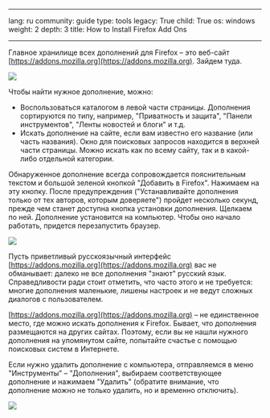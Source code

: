 

---

lang: ru
community: guide
type: tools
legacy: True
child: True
os: windows
weight: 2
depth: 3
title: How to Install Firefox Add Ons

---

Главное хранилище всех дополнений для Firefox – это веб-сайт [https://addons.mozilla.org](https://addons.mozilla.org). Зайдем туда.

![](/sites/securitybkp.ngoinabox.org/files/u17/firefox-addonswebsite.png)

Чтобы найти нужное дополнение, можно:

- Воспользоваться каталогом в левой части страницы. Дополнения сортируются по типу, например, &quot;Приватность и защита&quot;, &quot;Панели инструментов&quot;, &quot;Ленты новостей и блоги&quot; и т.д.
- Искать дополнение на сайте, если вам известно его название (или часть названия). Окно для поисковых запросов находится в верхней части страницы. Можно искать как по всему сайту, так и в какой-либо отдельной категории.

Обнаруженное дополнение всегда сопровождается пояснительным текстом и большой зеленой кнопкой &quot;Добавить в Firefox&quot;. Нажимаем на эту кнопку. После предупреждения (&quot;Устанавливайте дополнения только от тех авторов, которым доверяете&quot;) пройдет несколько секунд, прежде чем станет доступна кнопка установки дополнения. Щелкаем по ней. Дополнение установится на компьютер. Чтобы оно начало работать, придется перезапустить браузер.

![](/sites/securitybkp.ngoinabox.org/files/u17/firefox-addonswindow.png)

Пусть приветливый русскоязычный интерфейс [https://addons.mozilla.org](https://addons.mozilla.org) вас не обманывает: далеко не все дополнения &quot;знают&quot; русский язык. Справедливости ради стоит отметить, что часто этого и не требуется: многие дополнения маленькие, лишены настроек и не ведут сложных диалогов с пользователем. 

[https://addons.mozilla.org](https://addons.mozilla.org) – не единственное место, где можно искать дополнения к Firefox. Бывает, что дополнения размещаются на других сайтах. Поэтому, если вы не нашли нужного дополнения на упомянутом сайте, попытайте счастье с помощью поисковых систем в Интернете.

Если нужно удалить дополнение с компьютера, отправляемся в меню &quot;Инструменты&quot; – &quot;Дополнения&quot;, выбираем соответствующее дополнение и нажимаем &quot;Удалить&quot; (обратите внимание, что дополнение можно не только удалить, но и временно отключить).

![](/sites/securitybkp.ngoinabox.org/files/u17/firefox-delete.png)

